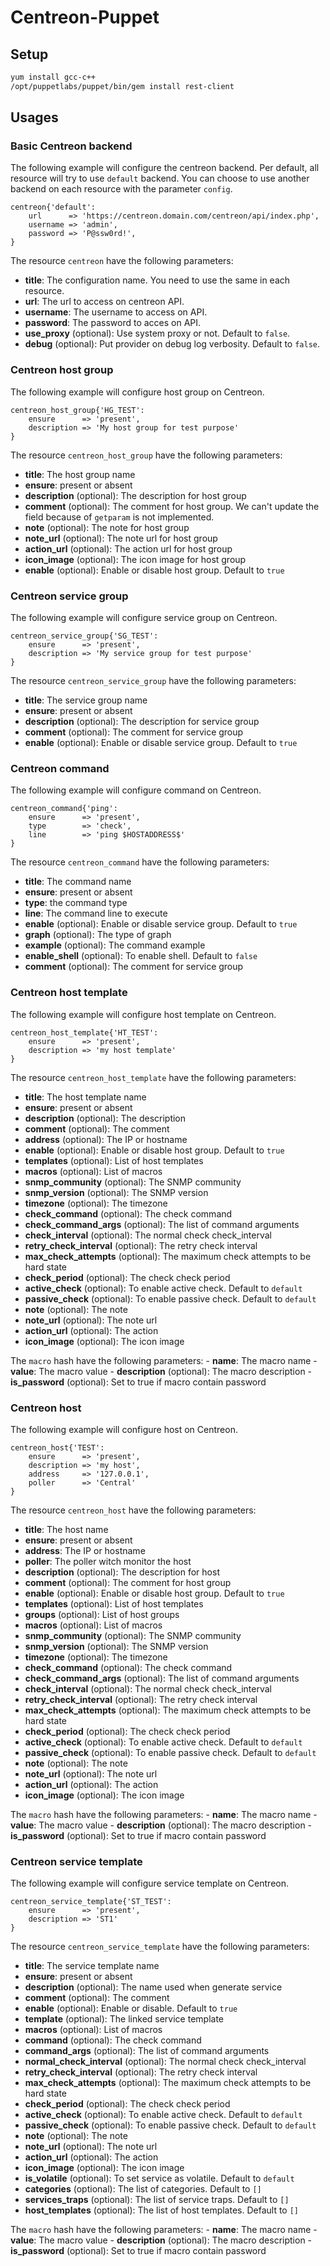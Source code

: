 # Centreon-Puppet

## Setup

```bash
yum install gcc-c++
/opt/puppetlabs/puppet/bin/gem install rest-client
```

## Usages

### Basic Centreon backend

The following example will configure the centreon backend. Per default, all resource will try to use `default` backend.
You can choose to use another backend on each resource with the parameter `config`.

```puppet
centreon{'default':
    url      => 'https://centreon.domain.com/centreon/api/index.php',
    username => 'admin',
    password => 'P@ssw0rd!',
}
```

The resource `centreon` have the following parameters:
  - **title**: The configuration name. You need to use the same in each resource.
  - **url**: The url to access on centreon API.
  - **username**: The username to access on API.
  - **password**: The password to acces on API.
  - **use_proxy** (optional): Use system proxy or not. Default to `false`.
  - **debug** (optional): Put provider on debug log verbosity. Default to `false`.

### Centreon host group

The following example will configure host group on Centreon.

```puppet
centreon_host_group{'HG_TEST':
    ensure      => 'present',
    description => 'My host group for test purpose'
}
```

The resource `centreon_host_group` have the following parameters:
  - **title**: The host group name
  - **ensure**: present or absent
  - **description** (optional): The description for host group
  - **comment** (optional): The comment for host group. We can't update the field because of `getparam` is not implemented.
  - **note** (optional): The note for host group
  - **note_url** (optional): The note url for host group
  - **action_url** (optional): The action url for host group
  - **icon_image** (optional): The icon image for host group
  - **enable** (optional): Enable or disable host group. Default to `true`

### Centreon service group

The following example will configure service group on Centreon.

```puppet
centreon_service_group{'SG_TEST':
    ensure      => 'present',
    description => 'My service group for test purpose'
}
```

The resource `centreon_service_group` have the following parameters:
  - **title**: The service group name
  - **ensure**: present or absent
  - **description** (optional): The description for service group
  - **comment** (optional): The comment for service group
  - **enable** (optional): Enable or disable service group. Default to `true`

### Centreon command

The following example will configure command on Centreon.

```puppet
centreon_command{'ping':
    ensure      => 'present',
    type        => 'check',
    line        => 'ping $HOSTADDRESS$'
}
```

The resource `centreon_command` have the following parameters:
  - **title**: The command name
  - **ensure**: present or absent
  - **type**: the command type
  - **line**: The command line to execute
  - **enable** (optional): Enable or disable service group. Default to `true`
  - **graph** (optional): The type of graph
  - **example** (optional): The command example
  - **enable_shell** (optional): To enable shell. Default to `false`
  - **comment** (optional): The comment for service group

### Centreon host template

The following example will configure host template on Centreon.

```puppet
centreon_host_template{'HT_TEST':
    ensure      => 'present',
    description => 'my host template'
}
```

The resource `centreon_host_template` have the following parameters:
  - **title**: The host template name
  - **ensure**: present or absent
  - **description** (optional): The description
  - **comment** (optional): The comment
  - **address** (optional): The IP or hostname
  - **enable** (optional): Enable or disable host group. Default to `true`
  - **templates** (optional): List of host templates
  - **macros** (optional): List of macros
  - **snmp_community** (optional): The SNMP community
  - **snmp_version** (optional): The SNMP version
  - **timezone** (optional): The timezone
  - **check_command** (optional): The check command
  - **check_command_args** (optional): The list of command arguments
  - **check_interval** (optional): The normal check check_interval
  - **retry_check_interval** (optional): The retry check interval
  - **max_check_attempts** (optional): The maximum check attempts to be hard state
  - **check_period** (optional): The check check period
  - **active_check** (optional): To enable active check. Default to `default`
  - **passive_check** (optional): To enable passive check. Default to `default`
  - **note** (optional): The note
  - **note_url** (optional): The note url
  - **action_url** (optional): The action
  - **icon_image** (optional): The icon image
  

  The `macro` hash have the following parameters:
    - **name**: The macro name
    - **value**: The macro value
    - **description** (optional): The macro description
    - **is_password** (optional): Set to true if macro contain password


### Centreon host

The following example will configure host on Centreon.

```puppet
centreon_host{'TEST':
    ensure      => 'present',
    description => 'my host',
    address     => '127.0.0.1',
    poller      => 'Central'
}
```

The resource `centreon_host` have the following parameters:
  - **title**: The host name
  - **ensure**: present or absent
  - **address**: The IP or hostname
  - **poller**: The poller witch monitor the host
  - **description** (optional): The description for host
  - **comment** (optional): The comment for host group
  - **enable** (optional): Enable or disable host group. Default to `true`
  - **templates** (optional): List of host templates
  - **groups** (optional): List of host groups
  - **macros** (optional): List of macros
  - **snmp_community** (optional): The SNMP community
  - **snmp_version** (optional): The SNMP version
  - **timezone** (optional): The timezone
  - **check_command** (optional): The check command
  - **check_command_args** (optional): The list of command arguments
  - **check_interval** (optional): The normal check check_interval
  - **retry_check_interval** (optional): The retry check interval
  - **max_check_attempts** (optional): The maximum check attempts to be hard state
  - **check_period** (optional): The check check period
  - **active_check** (optional): To enable active check. Default to `default`
  - **passive_check** (optional): To enable passive check. Default to `default`
  - **note** (optional): The note
  - **note_url** (optional): The note url
  - **action_url** (optional): The action
  - **icon_image** (optional): The icon image
  

  The `macro` hash have the following parameters:
    - **name**: The macro name
    - **value**: The macro value
    - **description** (optional): The macro description
    - **is_password** (optional): Set to true if macro contain password


### Centreon service template

The following example will configure service template on Centreon.

```puppet
centreon_service_template{'ST_TEST':
    ensure      => 'present',
    description => 'ST1'
}
```

The resource `centreon_service_template` have the following parameters:
  - **title**: The service template name
  - **ensure**: present or absent
  - **description** (optional): The name used when generate service
  - **comment** (optional): The comment
  - **enable** (optional): Enable or disable. Default to `true`
  - **template** (optional): The linked service template
  - **macros** (optional): List of macros
  - **command** (optional): The check command
  - **command_args** (optional): The list of command arguments
  - **normal_check_interval** (optional): The normal check check_interval
  - **retry_check_interval** (optional): The retry check interval
  - **max_check_attempts** (optional): The maximum check attempts to be hard state
  - **check_period** (optional): The check check period
  - **active_check** (optional): To enable active check. Default to `default`
  - **passive_check** (optional): To enable passive check. Default to `default`
  - **note** (optional): The note
  - **note_url** (optional): The note url
  - **action_url** (optional): The action
  - **icon_image** (optional): The icon image
  - **is_volatile** (optional): To set service as volatile. Default to `default`
  - **categories** (optional): The list of categories. Default to `[]`
  - **services_traps** (optional): The list of service traps. Default to `[]`
  - **host_templates** (optional): The list of host templates. Default to `[]`
  

  The `macro` hash have the following parameters:
    - **name**: The macro name
    - **value**: The macro value
    - **description** (optional): The macro description
    - **is_password** (optional): Set to true if macro contain password